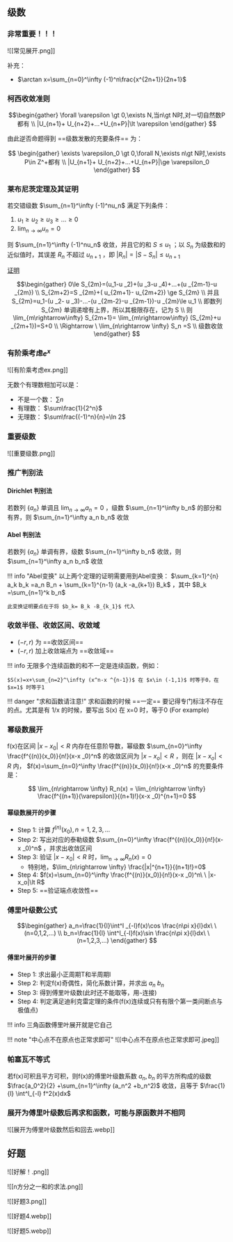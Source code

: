 

## 级数

### 非常重要！！！

![[常见展开.png]]

补充：

- $\arctan x=\sum_{n=0}^\infty (-1)^n\frac{x^{2n+1}}{2n+1}$


### 柯西收敛准则
$$\begin{gather}
\forall \varepsilon \gt 0,\exists N,当n\gt N时,对一切自然数P都有 \\
|U_{n+1}+ U_{n+2}+...+U_{n+P}|\lt \varepsilon
\end{gather}
$$

由此逆否命题得到 ==级数发散的充要条件== 为：

$$
\begin{gather}
\exists \varepsilon_0 \gt 0,\forall N,\exists n\gt N时,\exists P\in Z^+都有 \\
|U_{n+1}+ U_{n+2}+...+U_{n+P}|\ge \varepsilon_0
\end{gather}
$$

### 莱布尼茨定理及其证明
若交错级数 $\sum_{n=1}^\infty (-1)^nu_n$ 满足下列条件：

1. $u_1\ge u_2 \ge u_3\ge ... \ge 0$
2. $\lim_{n\rightarrow \infty}{u_n}=0$

则 $\sum_{n=1}^\infty (-1)^nu_n$ 收敛，并且它的和 $S\le u_1$ ；以 $S_n$ 为级数和的近似值时，其误差 $R_n$ 不超过 $u_{n+1}$ ，即 $|R_n|=|S- S_n|\le u_{n+1}$


[证明](#)

$$\begin{gather}
0\le S_{2m}=(u_1-u _2)+(u _3-u _4)+...+(u _{2m-1}-u _{2m}) \\
S_{2m+2}=S _{2m}+( u_{2m+1}- u_{2m+2}) \ge S_{2m} \\
并且S_{2m}=u_1-(u _2- u _3)-...-(u _{2m-2}-u _{2m-1})-u _{2m}\le u_1 \\
即数列 S_{2m} 单调递增有上界，所以其极限存在，记为 S \\
则 \lim_{m\rightarrow\infty} S_{2m+1}= \lim_{m\rightarrow\infty} (S_{2m}+u _{2m+1})=S+0 \\
\Rightarrow \ \lim_{n\rightarrow \infty} S_n =S \\ 
级数收敛
\end{gather}
$$

### 有阶乘考虑$e^x$

![[有阶乘考虑ex.png]]


无数个有理数相加可以是：

- 不是一个数： $\sum n$
- 有理数： $\sum\frac{1}{2^n}$
- 无理数： $\sum\frac{(-1)^n}{n}=\ln 2$


### 重要级数

![[重要级数.png]]

### 推广判别法

#### Dirichlet 判别法

若数列 $\{a_n\}$ 单调且 $\lim_{n\rightarrow\infty}a _n=0$ ，级数 $\sum_{n=1}^\infty b_n$ 的部分和有界，则 $\sum_{n=1}^\infty a_n b_n$ 收敛

#### Abel 判别法

若数列 $\{a_n\}$ 单调有界，级数 $\sum_{n=1}^\infty b_n$ 收敛，则 $\sum_{n=1}^\infty a_n b_n$ 收敛

!!! info "Abel变换"
	以上两个定理的证明需要用到Abel变换：
	$\sum_{k=1}^{n} a_k b_k =a_n B_n + \sum_{k=1}^{n-1} (a_k -a_{k+1}) B_k$ ，其中 $B_k =\sum_{n=1}^k b_n$
	
	此变换证明要点在于将 $b_k= B_k -B_{k_1}$ 代入

### 收敛半径、收敛区间、收敛域

- $(-r,r)$ 为 ==收敛区间==
- $(-r,r)$ 加上收敛端点为 ==收敛域==

!!! info
	无限多个连续函数的和不一定是连续函数，例如：
	
	$S(x)=x+\sum_{n=2}^\infty (x^n-x ^{n-1})$ 在 $x\in (-1,1)$ 时等于0，在 $x=1$ 时等于1

!!! danger "求和函数请注意!"
	求和函数的时候 ==一定== 要记得专门标注不存在的点。尤其是有 1/x 的时候，要写出 S(x) 在 x=0 时，等于0 (For example)

### 幂级数展开
f(x)在区间 $|x-x_0|\lt R$ 内存在任意阶导数，幂级数 $\sum_{n=0}^\infty \frac{f^{(n)}(x_0)}{n!}(x-x _0)^n$ 的收敛区间为 $|x-x_o|\lt R$ ，则在 $|x-x_o|\lt R$ 内， $f(x)=\sum_{n=0}^\infty \frac{f^{(n)}(x_0)}{n!}(x-x _0)^n$ 的充要条件是：

$$
\lim_{n\rightarrow \infty} R_n(x) = \lim_{n\rightarrow \infty} \frac{f^{(n+1)}(\varepsilon)}{(n+1)!}(x-x _0)^{n+1}=0
$$

#### 幂级数展开的步骤

- Step 1: 计算 $f^{(n)}(x_0),n=1,2,3,...$
- Step 2: 写出对应的泰勒级数 $\sum_{n=0}^\infty \frac{f^{(n)}(x_0)}{n!}(x-x _0)^n$ ，并求出收敛区间
- Step 3: 验证 $|x-x_0|\lt R$ 时，$\lim_{n\rightarrow \infty} R_n(x) =0$
	- 特别地，$\lim_{n\rightarrow \infty} \frac{|x|^{n+1}}{(n+1)!}=0$
- Step 4: $f(x)=\sum_{n=0}^\infty \frac{f^{(n)}(x_0)}{n!}(x-x _0)^n\ \ |x-x_o|\lt R$
- Step 5: ==验证端点收敛性==

### 傅里叶级数公式

$$\begin{gather}
a_n=\frac{1}{l}\int^l _{-l}f(x)\cos \frac{n\pi x}{l}dx\ \ (n=0,1,2,...) \\ b_n=\frac{1}{l} \int^l_{-l}f(x)\sin \frac{n\pi x}{l}dx\ \ (n=1,2,3,...)
\end{gather}
$$

#### 傅里叶展开的步骤

- Step 1: 求出最小正周期T和半周期l
- Step 2: 判定f(x)奇偶性，简化系数计算，并求出 $a_n\ b_n$
- Step 3: 得到傅里叶级数(此时还不能取等，用`~`连接)
- Step 4: 判定满足迪利克雷定理的条件(f(x)连续或只有有限个第一类间断点与极值点)

!!! info
	三角函数傅里叶展开就是它自己

!!! note "中心点不在原点也正常求即可"
	![[中心点不在原点也正常求即可.jpeg]]


### 帕塞瓦不等式

若f(x)可积且平方可积，则f(x)的傅里叶级数系数 $a_n,b _n$ 的平方所构成的级数 $\frac{a_0^2}{2} +\sum_{n=1}^\infty (a_n^2 +b_n^2)$ 收敛，且等于 $\frac{1}{l} \int^l_{-l} f^2(x)dx$


### 展开为傅里叶级数后再求和函数，可能与原函数并不相同

![[展开为傅里叶级数然后和回去.webp]]


## 好题

![[好解！.png]]

![[n方分之一和的求法.png]]

![[好题3.png]]

![[好题4.webp]]

![[好题5.webp]]



